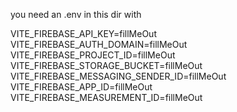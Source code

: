 you need an .env in this dir with

VITE_FIREBASE_API_KEY=fillMeOut
VITE_FIREBASE_AUTH_DOMAIN=fillMeOut
VITE_FIREBASE_PROJECT_ID=fillMeOut
VITE_FIREBASE_STORAGE_BUCKET=fillMeOut
VITE_FIREBASE_MESSAGING_SENDER_ID=fillMeOut
VITE_FIREBASE_APP_ID=fillMeOut
VITE_FIREBASE_MEASUREMENT_ID=fillMeOut